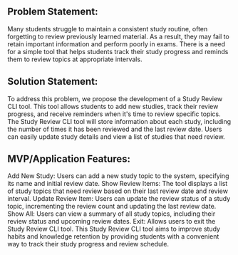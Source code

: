 ## Problem Statement:
Many students struggle to maintain a consistent study routine, often forgetting to review previously learned material. As a result, they may fail to retain important information and perform poorly in exams. There is a need for a simple tool that helps students track their study progress and reminds them to review topics at appropriate intervals.

## Solution Statement:
To address this problem, we propose the development of a Study Review CLI tool. This tool allows students to add new studies, track their review progress, and receive reminders when it's time to review specific topics. The Study Review CLI tool will store information about each study, including the number of times it has been reviewed and the last review date. Users can easily update study details and view a list of studies that need review.

## MVP/Application Features:
Add New Study: Users can add a new study topic to the system, specifying its name and initial review date.
Show Review Items: The tool displays a list of study topics that need review based on their last review date and review interval.
Update Review Item: Users can update the review status of a study topic, incrementing the review count and updating the last review date.
Show All: Users can view a summary of all study topics, including their review status and upcoming review dates.
Exit: Allows users to exit the Study Review CLI tool.
This Study Review CLI tool aims to improve study habits and knowledge retention by providing students with a convenient way to track their study progress and review schedule.



